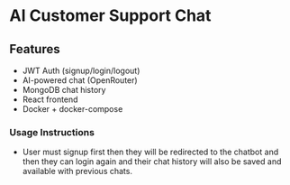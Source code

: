 # AI Customer Support Chat

## Features
- JWT Auth (signup/login/logout)
- AI-powered chat (OpenRouter)
- MongoDB chat history
- React frontend
- Docker + docker-compose

### Usage Instructions
- User must signup first then they will be redirected to the chatbot and then they can login again and their chat history will also be saved and available with previous chats. 